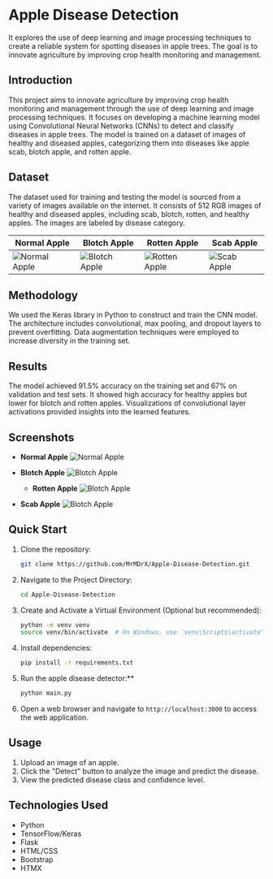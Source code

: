 # Apple Disease Detection

It explores the use of deep learning and image processing techniques to create a reliable system for spotting diseases in apple trees. The goal is to innovate agriculture by improving crop health monitoring and management.

## Introduction

This project aims to innovate agriculture by improving crop health monitoring and management through the use of deep learning and image processing techniques. It focuses on developing a machine learning model using Convolutional Neural Networks (CNNs) to detect and classify diseases in apple trees. The model is trained on a dataset of images of healthy and diseased apples, categorizing them into diseases like apple scab, blotch apple, and rotten apple.

## Dataset

The dataset used for training and testing the model is sourced from a variety of images available on the internet. It consists of 512 RGB images of healthy and diseased apples, including scab, blotch, rotten, and healthy apples. The images are labeled by disease category.

| Normal Apple                                                                                                                  | Blotch Apple                                                                                                                                      | Rotten Apple                                                                                              | Scab Apple                                                                                            |
| ----------------------------------------------------------------------------------------------------------------------------- | ------------------------------------------------------------------------------------------------------------------------------------------------- | --------------------------------------------------------------------------------------------------------- | ----------------------------------------------------------------------------------------------------- |
| ![Normal Apple](https://static.wikia.nocookie.net/fruits-information/images/2/2b/Apple.jpg/revision/latest?cb=20180802112257) | ![Blotch Apple](https://d31n3wj3oi4lt9.cloudfront.net/wp-content/uploads/sites/36/2019/07/Apple-Sooty-blotch-and-flyspeck-belmishes-1024x845.jpg) | ![Rotten Apple](https://upload.wikimedia.org/wikipedia/commons/7/7f/Bitter_rot_on_a_Honeycrisp_apple.jpg) | ![Scab Apple](https://realenglishfruit.co.uk/wp-content/uploads/2021/12/apple-scab_pixabay-W1200.jpg) |

## Methodology

We used the Keras library in Python to construct and train the CNN model. The architecture includes convolutional, max pooling, and dropout layers to prevent overfitting. Data augmentation techniques were employed to increase diversity in the training set.

## Results

The model achieved 91.5% accuracy on the training set and 67% on validation and test sets. It showed high accuracy for healthy apples but lower for blotch and rotten apples. Visualizations of convolutional layer activations provided insights into the learned features.

## Screenshots

- **Normal Apple**
  ![Normal Apple](https://github.com/Vikas8773/prototype_1_SIH2024/blob/main/screenshots/normal%20apple.png)

- **Blotch Apple**
  ![Blotch Apple](https://github.com/Vikas8773/prototype_1_SIH2024/blob/main/screenshots/blotch%20apple.png)

  - **Rotten Apple**
  ![Blotch Apple](https://github.com/Vikas8773/prototype_1_SIH2024/blob/main/screenshots/rotten%20apple.png)

- **Scab Apple**
  ![Blotch Apple](https://github.com/Vikas8773/prototype_1_SIH2024/blob/main/screenshots/scab%20apple.png)

## Quick Start

1. Clone the repository:

   ```bash
   git clone https://github.com/MrMDrX/Apple-Disease-Detection.git
   ```

2. Navigate to the Project Directory:

   ```bash
   cd Apple-Disease-Detection
   ```

3. Create and Activate a Virtual Environment (Optional but recommended):

   ```bash
   python -m venv venv
   source venv/bin/activate  # On Windows, use 'venv\Scripts\activate'
   ```

4. Install dependencies:

   ```bash
   pip install -r requirements.txt
   ```

5. Run the apple disease detector:\*\*

   ```bash
   python main.py
   ```

6. Open a web browser and navigate to `http://localhost:3000` to access the web application.

## Usage

1. Upload an image of an apple.
2. Click the "Detect" button to analyze the image and predict the disease.
3. View the predicted disease class and confidence level.

## Technologies Used

- Python
- TensorFlow/Keras
- Flask
- HTML/CSS
- Bootstrap
- HTMX

